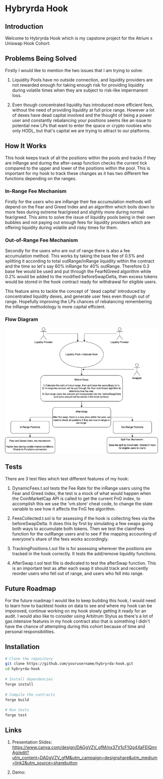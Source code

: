 # Hybryrda Hook

## Introduction

Welcome to Hybryrda Hook which is my capstone project for the Atrium x Uniswap Hook Cohort.

## Problems Being Solved

Firstly I would like to mention the two issues that I am trying to solve:

1. Liquidity Pools have no outside connection, and liquidity providers are not rewarded enough for taking enough risk for providing liquidity during volatile times when they are subject to risk-like impermanent loss.

2. Even though concentrated liquidity has introduced more efficient fees, without the need of providing liquidity at full price range. However a lot of dexes have dead capital involved and the thought of being a power user and constantly rebalancing your positions seems like an issue to potential new LPs that want to enter the space or crypto noobies who only HODL, but that's capital we are trying to attract to our platforms.

## How It Works

This hook keeps track of all the positions within the pools and tracks if they are inRange and during the after-swap function checks the current tick compared to the upper and lower of the positions within the pool. This is important for my hook to track these changes as it has two different fee functions depending on the ranges.

### In-Range Fee Mechanism

Firstly for the users who are inRange their fee accumulation methods will depend on the Fear and Greed Index and an algorithm which boils down to more fees during extreme fear/greed and slightly more during normal fear/greed. This aims to solve the issue of liquidity pools being in their own bubbles and not paying out enough fees for liquidity providers which are offering liquidity during volatile and risky times for them.

### Out-of-Range Fee Mechanism

Secondly for the users who are out of range there is also a fee accumulation method. This works by taking the base fee of 0.5% and splitting it according to total outRange/inRange liquidity within the contract and the time so let's say 60% inRange for 40% outRange. Therefore 0.3 base fee would be used and put through the FearNGreed algorithm while 0.2% would be added to the modified beforeSwapDelta, then excess tokens would be stored in the hook contract ready for withdrawal for eligible users.

This feature aims to tackle the concept of 'dead capital' introduced by concentrated liquidity dexes, and generate user fees even though out of range. Hopefully improving the LPs chances of rebalancing remembering the inRange methodology is more capital efficient.

### Flow Diagram

![Hybryrda Hook Flow Diagram](./flow-diagram.png)

## Tests

There are 3 test files which test different features of my hook:

1. DynamicFees.t.sol tests the Fee Rate for the inRange users using the Fear and Greed index, the test is a mock of what would happen when the CoinMarketCap API is called to get the current FnG index, to accomplish this we use the 'vm.store' cheat code, to change the state variable to see how it affects the FnG fee algorithm.

2. FeesCollected.t.sol is for assessing if the hook is collecting fees via the beforeSwapDelta. It does this by first by simulating a few swaps going both ways to accumulate both tokens. Then we test the claimFees function for the outRange users and to see if the mapping accounting of everyone's share of the fees works accordingly.

3. TrackingPositions.t.sol file is for assessing wherever the positions are tracked in the hook correctly. It tests the add/remove liquidity functions.

4. AfterSwap.t.sol test file is dedicated to test the afterSwap function. This is an important test as after each swap it should track and reccently reorder users who fell out of range, and users who fell into range.

## Future Roadmap

For the future roadmap I would like to keep building this hook, I would need to learn how to backtest hooks on data to see and where my hook can be imporoved, continue working on my hook slowly getting it ready for an audit. I would also like to consider using Arbitrum Stylus as there's a lot of gas intensive features in my hook contract also that is something I didn't have the chance of attempting during this cohort because of time and personal responsibilities.

## Installation

```bash
# Clone the repository
git clone https://github.com/yourusername/hybryrda-hook.git
cd hybryrda-hook

# Install dependencies
forge install

# Compile the contracts
forge build

# Run tests
forge test
```

## Links

1. Presentation Slides: https://www.canva.com/design/DAGgVZV_gfM/nx37V1cF1Qg4XaFElQmrAg/edit?utm_content=DAGgVZV_gfM&utm_campaign=designshare&utm_medium=link2&utm_source=sharebutton

2. Demo:
